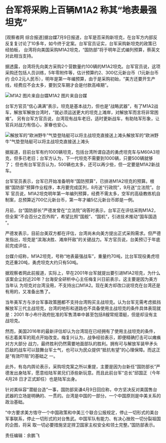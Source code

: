 # 台军将采购上百辆M1A2 称其“地表最强坦克”

[观察者网 综合报道]据台媒7月9日报道，台军是否采购新坦克，在台军方内部反反复复讨论了10多年，如今终于定案。台军官员证实，台军采购新坦克的政策已经拍板，
台湾将向美国采购M1A2坦克，“国防部”将于明年正式编列预算，蔡英文对此相当支持。

据透露，台湾将先向美方采购2个营数量约100辆的M1A2坦克。台军官员说，这项采购还包括人员训练，5年零附件等，估计预算约2、300亿元新台币（1元新台币约
合0.2元人民币），明年是第一年编预算，由于是采购初始，“美方还要开生产线，经费应不会太多，要到交车期才会是付款高峰期”。

![M1A2 图片来自台媒](http://n.sinaimg.cn/news/transform/112/w550h362/20180709/LCrx-hezpzwu0602505.jpg)M1A2 图片来自台媒

台军方官员“信心满满”表示，坦克是基本战力，但也是“战略武器”，有了M1A2战车，解放军解放台湾时，“就必须运送更大的坦克上滩岸，对解放军而言将非常困难”。
另有台军方官员说，台湾现有战车老旧，适时更新战车，有助陆军形象，让官兵对战力有信心，家眷也安心。

![解放军的“欧洲野牛”气垫登陆艇可以将主战坦克直接送上滩头](http://n.sinaimg.cn/news/transform/134/w550h384/20180709/LlfS-hezpzwu0603950.jpg)解放军的“欧洲野牛”气垫登陆艇可以将主战坦克直接送上滩头

据报道，目前台军有约1000辆坦克，包括台湾所谓自造的勇虎坦克车与M60A3坦克，但多已老旧；台军方认为，下一代坦克不需要到1000辆，只要500辆就够了；
但也有台军官员认为，500辆也太多，还可以再少些，但一定要是M1A2新战车。

台军官员表示，台军已开始准备明年“国防预算”，已排进M1A2坦克的预算。根据“国防部”预算作业程序，本月要完成匡列，8月送“行政院”，9月送“立法院”。台军
官员说，M1A2坦克明年第一年编列预算，经费不需太多，空军的高级教练机自制案，总预算近700亿元新台币，第一年才编5亿元新台币即是一例。

月前，台“国防部长”严德发曾在“立法院”询答时表示，台军正在评估采购M1A2，但全案“不会百分之百外购”，希望比照“国舰”、“国机”，引进技术推动“国车国造
”。

严德发表示，目前台美双方都在评估，台湾尚未向美方提出正式采购需求。但严德发指出，坦克是“滨海决胜、滩岸歼敌”的关键战力。军方官员说，台美预订于年底前完成评估
。

台媒介绍称，M1A2坦克，号称“地表最强战车”，重量约70吨，比台军现役勇虎坦克还重20吨，勇虎坦克大约只有50吨。

据观察者网此前报道，实际上，早在2001年台军就提出要引进M1A2坦克，为什么该案会尘封近20年？台海安全研析中心主任梅复兴日前表示，这主要是因为美方当年认
为坦克对台湾没用，不支持出口M1A2。现在美方却改口说坦克在台湾还是有用的，又准备出售了。

当年美军方与涉台军事政策圈都不支持台湾购买主战坦克。认为台军无需考虑抵挡解放军三代主战坦克，台湾的地形和道路也不具备使用主战坦克的条件具体表现就是：2001
年小布什政府批准的军售清单中甚至包括8艘常规潜艇，但是却没有主战坦克。

然而，美国2016年的最新评估却认为台湾现在已经拥有了使用主战坦克的条件，标志着美军的观点开始改变。梅复兴认为，战争经验表示，即便精确打击可以瘫痪对方大部分
战力，最终胜利仍然需要地面部队的胜利。拥有可与解放军装甲矛头匹敌的战车可以鼓舞台军士气，也可以为民众提供“抵抗有望”的心理保障。而这正是“有效吓阻”的基础之
一。

此外，有岛内舆论表示，采购坦克案之所以重提，主要是因为台新任“国防部长”严德发出身陆军，愿意给陆军弟兄们添些新玩意。而且此前台军“总长”邱国正（今年4月28
日才正式卸任）也是陆军出身。

针对美纵容“潜艇台造”一事，国防部吴谦4月9日回应称，中方坚决反对美国售台武器的立场是明确的、一贯的。台湾是中国的一部分。一个中国原则是中美关系的政治基础。

“中方要求美方恪守一个中国政策和中美三个联合公报规定，停止一切形式的美台军事联系，停止一切形式的对台售武。中国军队有能力、有决心挫败一切分裂祖国的企图，将采
取一切必要措施坚定捍卫国家主权安全和领土完整。”国防部表示。

责任编辑：余鹏飞

